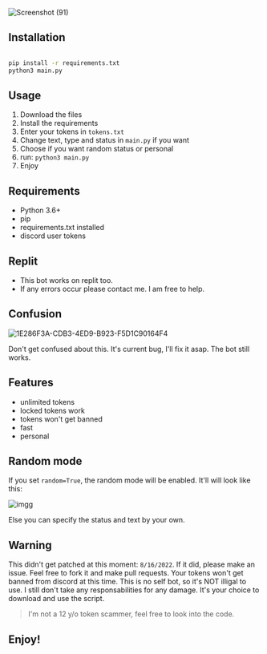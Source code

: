 
![Screenshot (91)](https://user-images.githubusercontent.com/69071809/184872137-1c7bcdde-954a-412a-a576-aecd7c536f70.png)

## Installation
```bash

pip install -r requirements.txt
python3 main.py
```

## Usage
1. Download the files
2. Install the requirements
3. Enter your tokens in `tokens.txt`
4. Change text, type and status in `main.py` if you want
5. Choose if you want random status or personal
6. run: `python3 main.py`
7. Enjoy

## Requirements
- Python 3.6+
- pip
- requirements.txt installed
- discord user tokens

## Replit
- This bot works on replit too. 
- If any errors occur please contact me. I am free to help.

## Confusion
![1E286F3A-CDB3-4ED9-B923-F5D1C90164F4](https://user-images.githubusercontent.com/69071809/185761601-99d304b6-9d7b-4d30-84b6-6bebfdc03446.png)

Don't get confused about this. It's current bug, I'll fix it asap. The bot still works. 

## Features
- unlimited tokens
- locked tokens work
- tokens won't get banned
- fast
- personal


## Random mode
If you set `random=True`, the random mode will be enabled. It'll will look like this:

![imgg](https://user-images.githubusercontent.com/69071809/185407188-80f7d931-f3e2-4911-a38f-530a4926c158.png)

Else you can specify the status and text by your own.

## Warning
This didn't get patched at this moment: `8/16/2022`. If it did, please make an issue. Feel free to fork it and make pull requests. 
Your tokens won't get banned from discord at this time. 
This is no self bot, so it's NOT illigal to use. I still don't take any responsabilities for any damage. 
It's your choice to download and use the script. 
> I'm not a 12 y/o token scammer, feel free to look into the code.

## Enjoy!
